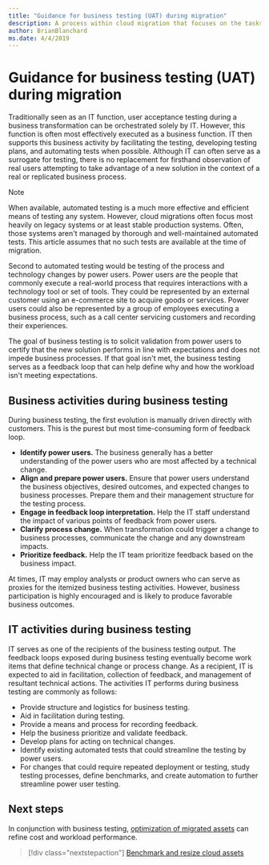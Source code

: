 ```yaml
---
title: "Guidance for business testing (UAT) during migration"
description: A process within cloud migration that focuses on the tasks of migrating workloads to the cloud
author: BrianBlanchard
ms.date: 4/4/2019
---
```


# Guidance for business testing (UAT) during migration

Traditionally seen as an IT function, user acceptance testing during a business transformation can be orchestrated solely by IT. However, this function is often most effectively executed as a business function. IT then supports this business activity by facilitating the testing, developing testing plans, and automating tests when possible. Although IT can often serve as a surrogate for testing, there is no replacement for firsthand observation of real users attempting to take advantage of a new solution in the context of a real or replicated business process.

> [!NOTE]
> When available, automated testing is a much more effective and efficient means of testing any system. However, cloud migrations often focus most heavily on legacy systems or at least stable production systems. Often, those systems aren't managed by thorough and well-maintained automated tests. This article assumes that no such tests are available at the time of migration.

Second to automated testing would be testing of the process and technology changes by power users. Power users are the people that commonly execute a real-world process that requires interactions with a technology tool or set of tools. They could be represented by an external customer using an e-commerce site to acquire goods or services. Power users could also be represented by a group of employees executing a business process, such as a call center servicing customers and recording their experiences.

The goal of business testing is to solicit validation from power users to certify that the new solution performs in line with expectations and does not impede business processes. If that goal isn't met, the business testing serves as a feedback loop that can help define why and how the workload isn't meeting expectations.

## Business activities during business testing

During business testing, the first evolution is manually driven directly with customers. This is the purest but most time-consuming form of feedback loop.

- **Identify power users.** The business generally has a better understanding of the power users who are most affected by a technical change.
- **Align and prepare power users.** Ensure that power users understand the business objectives, desired outcomes, and expected changes to business processes. Prepare them and their management structure for the testing process.
- **Engage in feedback loop interpretation.** Help the IT staff understand the impact of various points of feedback from power users.
- **Clarify process change.** When transformation could trigger a change to business processes, communicate the change and any downstream impacts.
- **Prioritize feedback.** Help the IT team prioritize feedback based on the business impact.

At times, IT may employ analysts or product owners who can serve as proxies for the itemized business testing activities. However, business participation is highly encouraged and is likely to produce favorable business outcomes.

## IT activities during business testing

IT serves as one of the recipients of the business testing output. The feedback loops exposed during business testing eventually become work items that define technical change or process change. As a recipient, IT is expected to aid in facilitation, collection of feedback, and management of resultant technical actions. The activities IT performs during business testing are commonly as follows:

- Provide structure and logistics for business testing.
- Aid in facilitation during testing.
- Provide a means and process for recording feedback.
- Help the business prioritize and validate feedback.
- Develop plans for acting on technical changes.
- Identify existing automated tests that could streamline the testing by power users.
- For changes that could require repeated deployment or testing, study testing processes, define benchmarks, and create automation to further streamline power user testing.

## Next steps

In conjunction with business testing, [optimization of migrated assets](./optimize.md) can refine cost and workload performance.

> [!div class="nextstepaction"]
> [Benchmark and resize cloud assets](./optimize.md)